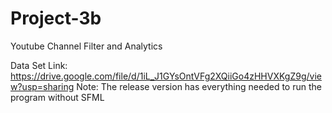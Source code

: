 # Project-3b
Youtube Channel Filter and Analytics

Data Set Link:
https://drive.google.com/file/d/1iL_J1GYsOntVFg2XQiiGo4zHHVXKgZ9g/view?usp=sharing
Note: The release version has everything needed to run the program without SFML
